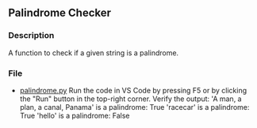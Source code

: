 ## Palindrome Checker

### Description
A function to check if a given string is a palindrome.

### File
- [palindrome.py](palindrome.py)
Run the code in VS Code by pressing F5 or by clicking the "Run" button in the top-right corner.
Verify the output:
'A man, a plan, a canal, Panama' is a palindrome: True
'racecar' is a palindrome: True
'hello' is a palindrome: False

